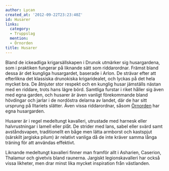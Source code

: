 ```yaml
---
author: Lycan
created_at: '2012-09-22T23:23:40Z'
id: Husarer
links:
  category:
  - Truppslag
  mention:
  - Örnorden
title: Husarer
---
```


Bland de ickeadliga krigarsällskapen i Drunok utmärker sig husargardena, som i praktiken fungerar på
liknande sätt som riddarordnar. Främst bland dessa är det kungliga husargardet, baserade i Arlon. De
strävar efter att efterlikna det klassiska drunokiska krigaridealet, och lyckas på det hela mycket
bra. De åtnjuter stor respekt och en kunglig husar jämställs nästan med en riddare, trots hans lägre
börd. Samtliga furstar i riket håller sig även med egna garden, och husarer är även vanligt
förekommande bland hövdingar och jarlar i de nordöstra delarna av landet, där de har sitt ursprung
på Iltariets slätter. Även vissa riddarordnar, såsom [Örnorden] har egna husargarden.

Husarer är i regel medeltungt kavalleri, utrustade med harnesk eller halvrustningar i lamell eller
plåt. De strider med lans, sabel eller svärd samt avståndsvapen, traditionellt en båge men lätta
armborst och kastspjut (särskilt jargiska pilum) är relativt vanliga då de inte kräver samma långa
träning för att användas effektivt.

Liknande medeltungt kavalleri finner man framför allt i Asharien, Caserion, Thalamur och givetvis
bland raunerna. Jargiskt legionskavalleri har också vissa likheter, men drar minst lika mycket
inspiration från västlanden.

  [Örnorden]: Örnorden